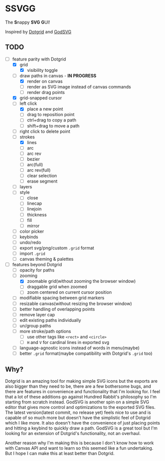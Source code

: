 # SSVGG
The **S**nappy **SVG** **G**UI!

Inspired by [Dotgrid](https://100r.co/site/dotgrid.html) and [GodSVG](https://github.com/MewPurPur/GodSVG)

## TODO
- [ ] feature parity with Dotgrid
  - [x] grid
    - [x] visibility toggle
  - [ ] draw paths in canvas - **IN PROGRESS**
    - [x] render on canvas
    - [ ] render as SVG image instead of canvas commands
    - [ ] render drag points
  - [x] grid-snapped cursor
  - [ ] left click
    - [x] place a new point
    - [ ] drag to reposition point
    - [ ] ctrl+drag to copy a path
    - [ ] shift+drag to move a path
  - [ ] right click to delete point
  - [ ] strokes
    - [x] lines
    - [ ] arc
    - [ ] arc rev
    - [ ] bezier
    - [ ] arc(full)
    - [ ] arc rev(full)
    - [ ] clear selection
    - [ ] erase segment
  - [ ] layers
  - [ ] style
    - [ ] close
    - [ ] linecap
    - [ ] linejoin
    - [ ] thickness
    - [ ] fill
    - [ ] mirror
  - [ ] color picker
  - [ ] keybinds
  - [ ] undo/redo
  - [ ] export svg/png/custom `.grid` format
  - [ ] import `.grid`
  - [ ] canvas theming & palettes
- [ ] features beyond Dotgrid
  - [ ] opacity for paths
  - [ ] zooming
    - [x] zoomable grid(without zooming the browser window)
    - [ ] draggable grid when zoomed
    - [ ] zoom centered on current cursor position
  - [ ] modifiable spacing between grid markers
  - [ ] resizable canvas(without resizing the browser window)
  - [ ] better handling of overlapping points
  - [ ] remove layer cap
  - [ ] edit existing paths individually
  - [ ] un/group paths
  - [ ] more stroke/path options
    - [ ] use other tags like `<rect>` and `<circle>`
    - [ ] `H` and `V` for cardinal lines in exported svg
  - [ ] language-agnostic icons instead of words in menu(maybe)
  - [ ] better `.grid` format(maybe compatibility with Dotgrid's `.grid` too)

## Why?
Dotgrid is an amazing tool for making simple SVG icons but the exports are also bigger than they need to be, there are a few bothersome bugs, and there are features in convenience and functionality that I'm looking for. I feel that a lot of these additions go against Hundred Rabbit's philosophy so I'm starting from scratch instead. GodSVG is another spin on a simple SVG editor that gives more control and optimizations to the exported SVG files. The latest version(latest commit, no release yet) feels nice to use and is capable of so much more but doesn't have the simplistic feel of Dotgrid which I like more. It also doesn't have the convenience of just placing points and hitting a keybind to quickly draw a path. GodSVG is a great tool but I'm looking for an extension of Dotgrid's functionality, not an overhaul.

Another reason why I'm making this is because I don't know how to work with Canvas API and want to learn so this seemed like a fun undertaking. But I hope I can make this at least better than Dotgrid.
